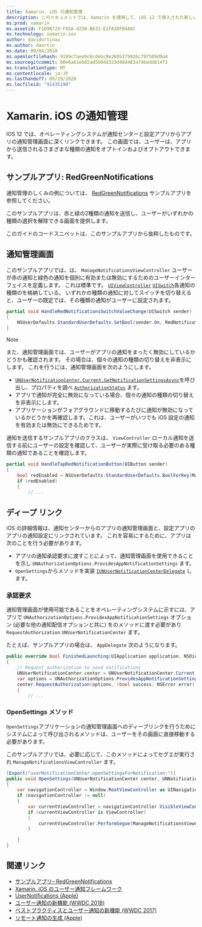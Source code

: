 ```yaml
---
title: Xamarin. iOS の通知管理
description: このドキュメントでは、Xamarin を使用して、iOS 12 で導入された新しい通知管理機能を活用する方法について説明します。
ms.prod: xamarin
ms.assetid: F1D90729-F85A-425B-B633-E2FA38FB4A0C
ms.technology: xamarin-ios
author: davidortinau
ms.author: daortin
ms.date: 09/04/2018
ms.openlocfilehash: 9189cfaee9c6cdebc8e269537993bc797509d9a4
ms.sourcegitcommit: 00e6a61eb82ad5b0dd323d48d483a74bedd814f2
ms.translationtype: MT
ms.contentlocale: ja-JP
ms.lasthandoff: 09/29/2020
ms.locfileid: "91435190"
---
```

# <a name="notification-management-in-xamarinios"></a>Xamarin. iOS の通知管理

IOS 12 では、オペレーティングシステムが通知センターと設定アプリからアプリの通知管理画面に深くリンクできます。 この画面では、ユーザーは、アプリから送信されるさまざまな種類の通知をオプトインおよびオプトアウトできます。

## <a name="sample-app-redgreennotifications"></a>サンプルアプリ: RedGreenNotifications

通知管理のしくみの例については、 [RedGreenNotifications](/samples/xamarin/ios-samples/ios12-redgreennotifications) サンプルアプリを参照してください。

このサンプルアプリは、赤と緑の2種類の通知を送信し、ユーザーがいずれかの種類の選択を解除できる画面を提供します。

このガイドのコードスニペットは、このサンプルアプリから抜粋したものです。

## <a name="notification-management-screen"></a>通知管理画面

このサンプルアプリでは、は、 `ManageNotificationsViewController` ユーザーが赤の通知と緑色の通知を個別に有効または無効にするためのユーザーインターフェイスを定義します。 これは標準です。 [`UIViewController`](xref:UIKit.UIViewController)
[`UISwitch`](xref:UIKit.UISwitch)各通知の種類のを格納している。 いずれかの種類の通知に対してスイッチを切り替えると、ユーザーの既定では、その種類の通知がユーザーに設定されます。

```csharp
partial void HandleRedNotificationsSwitchValueChange(UISwitch sender)
{
    NSUserDefaults.StandardUserDefaults.SetBool(sender.On, RedNotificationsEnabledKey);
}
```

> [!NOTE]
> また、通知管理画面では、ユーザーがアプリの通知をまったく無効にしているかどうかも確認されます。 その場合は、個々の通知の種類の切り替えを非表示にします。 これを行うには、通知管理画面を次のようにします。
>
> - [`UNUserNotificationCenter.Current.GetNotificationSettingsAsync`](xref:UserNotifications.UNUserNotificationCenter.GetNotificationSettingsAsync)を呼び出し、プロパティを調べ [`AuthorizationStatus`](xref:UserNotifications.UNNotificationSettings.AuthorizationStatus) ます。
> - アプリで通知が完全に無効になっている場合、個々の通知の種類の切り替えを非表示にします。
> - アプリケーションがフォアグラウンドに移動するたびに通知が無効になっているかどうかを再確認します。これは、ユーザーがいつでも iOS 設定の通知を有効または無効にできるためです。

通知を送信するサンプルアプリのクラスは、 `ViewController` ローカル通知を送信する前にユーザーの設定を確認して、ユーザーが実際に受け取る必要のある種類の通知であることを確認します。

```csharp
partial void HandleTapRedNotificationButton(UIButton sender)
{
    bool redEnabled = NSUserDefaults.StandardUserDefaults.BoolForKey(ManageNotificationsViewController.RedNotificationsEnabledKey);
    if (redEnabled)
    {
        // ...
```

## <a name="deep-link"></a>ディープ リンク

iOS の詳細情報は、通知センターからのアプリの通知管理画面と、設定アプリのアプリの通知設定にリンクされています。 これを容易にするために、アプリは次のことを行う必要があります。

- アプリの通知承認要求に渡すことによって、通知管理画面を使用できることを示し `UNAuthorizationOptions.ProvidesAppNotificationSettings` ます。
- `OpenSettings`からメソッドを実装 [`IUNUserNotificationCenterDelegate`](xref:UserNotifications.IUNUserNotificationCenterDelegate) します。

### <a name="authorization-request"></a>承認要求

通知管理画面が使用可能であることをオペレーティングシステムに示すには、アプリで `UNAuthorizationOptions.ProvidesAppNotificationSettings` オプション (必要な他の通知配信オプションと共に) をのメソッドに渡す必要があり `RequestAuthorization` `UNUserNotificationCenter` ます。

たとえば、サンプルアプリの場合は、 `AppDelegate` 次のようになります。

```csharp
public override bool FinishedLaunching(UIApplication application, NSDictionary launchOptions)
{
    // Request authorization to send notifications
    UNUserNotificationCenter center = UNUserNotificationCenter.Current;
    var options = UNAuthorizationOptions.ProvidesAppNotificationSettings | UNAuthorizationOptions.Alert | UNAuthorizationOptions.Sound | UNAuthorizationOptions.Provisional;
    center.RequestAuthorization(options, (bool success, NSError error) =>
    {
        // ...
```

### <a name="opensettings-method"></a>OpenSettings メソッド

`OpenSettings`アプリケーションの通知管理画面へのディープリンクを行うためにシステムによって呼び出されるメソッドは、ユーザーをその画面に直接移動する必要があります。

このサンプルアプリでは、必要に応じて、このメソッドによってセグエが実行され `ManageNotificationsViewController` ます。

```csharp
[Export("userNotificationCenter:openSettingsForNotification:")]
public void OpenSettings(UNUserNotificationCenter center, UNNotification notification)
{
    var navigationController = Window.RootViewController as UINavigationController;
    if (navigationController != null)
    {
        var currentViewController = navigationController.VisibleViewController;
        if (currentViewController is ViewController)
        {
            currentViewController.PerformSegue(ManageNotificationsViewController.ShowManageNotificationsSegue, this);
        }

    }
}
```

## <a name="related-links"></a>関連リンク

- [サンプルアプリ– RedGreenNotifications](/samples/xamarin/ios-samples/ios12-redgreennotifications)
- [Xamarin. iOS のユーザー通知フレームワーク](~/ios/platform/user-notifications/index.md)
- [UserNotifications (Apple)](https://developer.apple.com/documentation/usernotifications?language=objc)
- [ユーザー通知の新機能 (WWDC 2018)](https://developer.apple.com/videos/play/wwdc2018/710/)
- [ベストプラクティスとユーザー通知の新機能 (WWDC 2017)](https://developer.apple.com/videos/play/wwdc2017/708/)
- [リモート通知の生成 (Apple)](https://developer.apple.com/documentation/usernotifications/setting_up_a_remote_notification_server/generating_a_remote_notification)